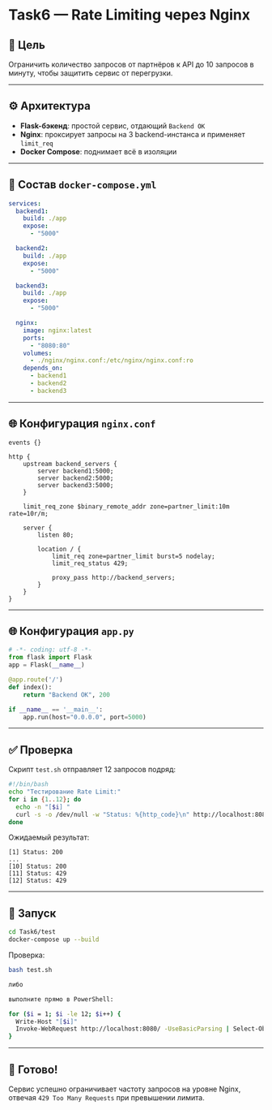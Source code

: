 # Task6 — Rate Limiting через Nginx

## 🧠 Цель
Ограничить количество запросов от партнёров к API до 10 запросов в минуту, чтобы защитить сервис от перегрузки.

---

## ⚙️ Архитектура

- **Flask-бэкенд**: простой сервис, отдающий `Backend OK`
- **Nginx**: проксирует запросы на 3 backend-инстанса и применяет `limit_req`
- **Docker Compose**: поднимает всё в изоляции

---

## 🐳 Состав `docker-compose.yml`

```yaml
services:
  backend1:
    build: ./app
    expose:
      - "5000"

  backend2:
    build: ./app
    expose:
      - "5000"

  backend3:
    build: ./app
    expose:
      - "5000"

  nginx:
    image: nginx:latest
    ports:
      - "8080:80"
    volumes:
      - ./nginx/nginx.conf:/etc/nginx/nginx.conf:ro
    depends_on:
      - backend1
      - backend2
      - backend3
```

---

## 🌐 Конфигурация `nginx.conf`

```nginx
events {}

http {
    upstream backend_servers {
        server backend1:5000;
        server backend2:5000;
        server backend3:5000;
    }

    limit_req_zone $binary_remote_addr zone=partner_limit:10m rate=10r/m;

    server {
        listen 80;

        location / {
            limit_req zone=partner_limit burst=5 nodelay;
            limit_req_status 429;

            proxy_pass http://backend_servers;
        }
    }
}
```

---

## 🌐 Конфигурация `app.py`

```app.py
# -*- coding: utf-8 -*-
from flask import Flask
app = Flask(__name__)

@app.route('/')
def index():
    return "Backend OK", 200

if __name__ == '__main__':
    app.run(host="0.0.0.0", port=5000)
```

---

## ✅ Проверка

Скрипт `test.sh` отправляет 12 запросов подряд:

```bash
#!/bin/bash
echo "Тестирование Rate Limit:"
for i in {1..12}; do
  echo -n "[$i] "
  curl -s -o /dev/null -w "Status: %{http_code}\n" http://localhost:8080/
done
```

Ожидаемый результат:

```
[1] Status: 200
...
[10] Status: 200
[11] Status: 429
[12] Status: 429
```

---

## 🚀 Запуск

```bash
cd Task6/test
docker-compose up --build
```

Проверка:

```bash
bash test.sh

либо

выполните прямо в PowerShell:

for ($i = 1; $i -le 12; $i++) {
  Write-Host "[$i]"
  Invoke-WebRequest http://localhost:8080/ -UseBasicParsing | Select-Object StatusCode
}
```

---

## 🏁 Готово!
Сервис успешно ограничивает частоту запросов на уровне Nginx, отвечая `429 Too Many Requests` при превышении лимита.